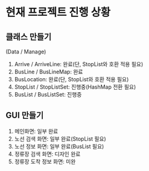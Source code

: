 # 현재 프로젝트 진행 상황

## 클래스 만들기
(Data / Manage)
1) Arrive / ArriveLine: 완료(단, StopList와 호환 적용 필요)
2) BusLine / BusLineMap: 완료
3) BusLocation: 완료(단, StopList와 호환 적용 필요)
4) StopList / StopListSet: 진행중(HashMap 전환 필요)
5) BusList / BusListSet: 진행중

## GUI 만들기
1) 메인화면: 일부 완료
2) 노선 검색 화면: 일부 완료(StopList 필요)
3) 노선 정보 화면: 일부 완료(BusList 필요)
4) 정류장 검색 화면: 디자인 완료
5) 정류장 도착 정보 화면: 미완
